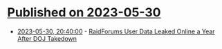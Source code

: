 # [Published on 2023-05-30](index.md)

* [2023-05-30, 20:40:00](https://yro.slashdot.org/story/23/05/30/1939201/raidforums-user-data-leaked-online-a-year-after-doj-takedown?utm_source=rss1.0mainlinkanon&utm_medium=feed) - [RaidForums User Data Leaked Online a Year After DOJ Takedown](https://yro.slashdot.org/story/23/05/30/1939201/raidforums-user-data-leaked-online-a-year-after-doj-takedown?utm_source=rss1.0mainlinkanon&utm_medium=feed)
